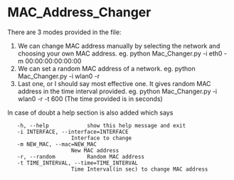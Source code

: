 # MAC_Address_Changer
There are 3 modes provided in the file:
1. We can change MAC address manually by selecting the network and choosing your own MAC address.
  eg.   python Mac_Changer.py -i eth0 -m 00:00:00:00:00:00
2. We can set a random MAC address of a network.
  eg.   python Mac_Changer.py -i wlan0 -r
3. Last one, or I should say most effective one. It gives random MAC address in the time interval provided.
  eg.   python Mac_Changer.py -i wlan0 -r -t 600
            (The time provided is in seconds)
            
            
  In case of doubt a help section is also added which says
  
  
       -h, --help            show this help message and exit
       -i INTERFACE, --interface=INTERFACE
                        Interface to change
       -m NEW_MAC, --mac=NEW_MAC
                        New MAC address                                                                                                                    
       -r, --random          Random MAC address                                                                                                                 
       -t TIME_INTERVAL, --time=TIME_INTERVAL                                                                                                                   
                        Time Interval(in sec) to change MAC address
  
